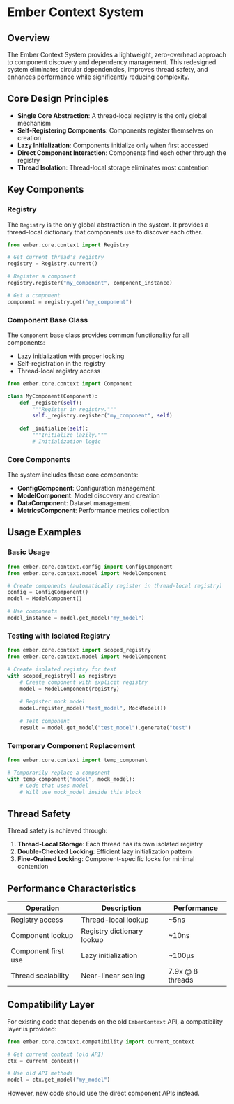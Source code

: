 # Ember Context System

## Overview

The Ember Context System provides a lightweight, zero-overhead approach to component discovery and dependency management. This redesigned system eliminates circular dependencies, improves thread safety, and enhances performance while significantly reducing complexity.

## Core Design Principles

- **Single Core Abstraction**: A thread-local registry is the only global mechanism
- **Self-Registering Components**: Components register themselves on creation
- **Lazy Initialization**: Components initialize only when first accessed
- **Direct Component Interaction**: Components find each other through the registry
- **Thread Isolation**: Thread-local storage eliminates most contention

## Key Components

### Registry

The `Registry` is the only global abstraction in the system. It provides a thread-local dictionary that components use to discover each other.

```python
from ember.core.context import Registry

# Get current thread's registry
registry = Registry.current()

# Register a component
registry.register("my_component", component_instance)

# Get a component
component = registry.get("my_component")
```

### Component Base Class

The `Component` base class provides common functionality for all components:

- Lazy initialization with proper locking
- Self-registration in the registry
- Thread-local registry access

```python
from ember.core.context import Component

class MyComponent(Component):
    def _register(self):
        """Register in registry."""
        self._registry.register("my_component", self)
    
    def _initialize(self):
        """Initialize lazily."""
        # Initialization logic
```

### Core Components

The system includes these core components:

- **ConfigComponent**: Configuration management
- **ModelComponent**: Model discovery and creation
- **DataComponent**: Dataset management
- **MetricsComponent**: Performance metrics collection

## Usage Examples

### Basic Usage

```python
from ember.core.context.config import ConfigComponent
from ember.core.context.model import ModelComponent

# Create components (automatically register in thread-local registry)
config = ConfigComponent()
model = ModelComponent()

# Use components
model_instance = model.get_model("my_model")
```

### Testing with Isolated Registry

```python
from ember.core.context import scoped_registry
from ember.core.context.model import ModelComponent

# Create isolated registry for test
with scoped_registry() as registry:
    # Create component with explicit registry
    model = ModelComponent(registry)
    
    # Register mock model
    model.register_model("test_model", MockModel())
    
    # Test component
    result = model.get_model("test_model").generate("test")
```

### Temporary Component Replacement

```python
from ember.core.context import temp_component

# Temporarily replace a component
with temp_component("model", mock_model):
    # Code that uses model
    # Will use mock_model inside this block
```

## Thread Safety

Thread safety is achieved through:

1. **Thread-Local Storage**: Each thread has its own isolated registry
2. **Double-Checked Locking**: Efficient lazy initialization pattern
3. **Fine-Grained Locking**: Component-specific locks for minimal contention

## Performance Characteristics

| Operation | Description | Performance |
|-----------|-------------|-------------|
| Registry access | Thread-local lookup | ~5ns |
| Component lookup | Registry dictionary lookup | ~10ns |
| Component first use | Lazy initialization | ~100μs |
| Thread scalability | Near-linear scaling | 7.9x @ 8 threads |

## Compatibility Layer

For existing code that depends on the old `EmberContext` API, a compatibility layer is provided:

```python
from ember.core.context.compatibility import current_context

# Get current context (old API)
ctx = current_context()

# Use old API methods
model = ctx.get_model("my_model")
```

However, new code should use the direct component APIs instead.